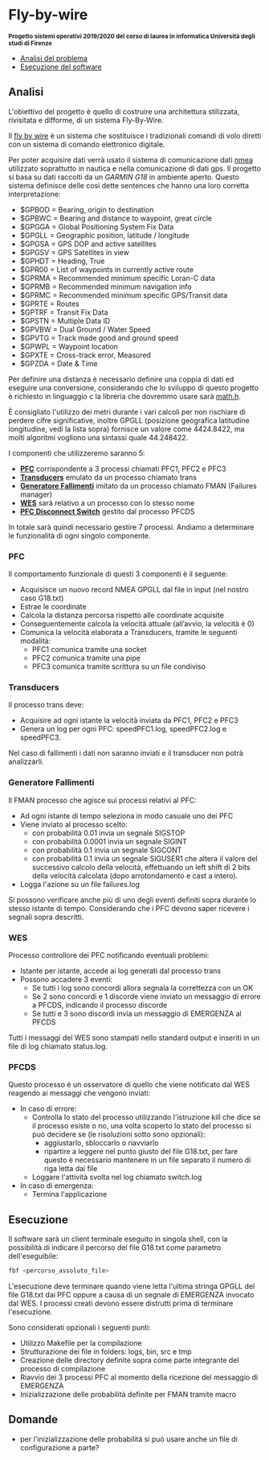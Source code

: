 # Fly-by-wire

<small> **Progetto sistemi operativi 2019/2020 del corso di laurea in informatica Università degli studi di Firenze** </small>

* [Analisi del problema](#analisi)
* [Esecuzione del software](#esecuzione)

## Analisi

L'obiettivo del progetto è quello di costruire una architettura stilizzata, rivisitata e difforme, di un sistema Fly-By-Wire.

Il [fly by wire](https://en.wikipedia.org/wiki/Fly-by-wire) è un sistema che sostituisce i tradizionali comandi di volo diretti con un sistema di comando elettronico digitale. 

Per poter acquisire dati verrà usato il sistema di comunicazione dati [nmea](http://aprs.gids.nl/nmea/) utilizzato soprattutto in nautica e nella comunicazione di dati gps. Il progetto si basa su dati raccolti da un *GARMIN G18* in ambiente aperto. Questo sistema definisce delle così dette sentences che hanno una loro corretta interpretazione:

-  $GPBOD = Bearing, origin to destination
-  $GPBWC = Bearing and distance to waypoint, great circle
-  $GPGGA = Global Positioning System Fix Data
-  $GPGLL = Geographic position, latitude / longitude
-  $GPGSA = GPS DOP and active satellites 
-  $GPGSV = GPS Satellites in view
-  $GPHDT = Heading, True
-  $GPR00 = List of waypoints in currently active route
-  $GPRMA = Recommended minimum specific Loran-C data
-  $GPRMB = Recommended minimum navigation info
-  $GPRMC = Recommended minimum specific GPS/Transit data
-  $GPRTE = Routes
-  $GPTRF = Transit Fix Data
-  $GPSTN = Multiple Data ID
-  $GPVBW = Dual Ground / Water Speed
-  $GPVTG = Track made good and ground speed
-  $GPWPL = Waypoint location
-  $GPXTE = Cross-track error, Measured
-  $GPZDA = Date & Time

Per definire una distanza è necessario definire una coppia di dati ed eseguire una conversione, considerando che lo sviluppo di questo progetto è richiesto in linguaggio c la libreria che dovremmo usare sarà [math.h](http://www.cplusplus.com/reference/cmath/).

È consigliato l'utilizzo dei metri durante i vari calcoli per non rischiare di perdere cifre significative, inoltre GPGLL (posizione geografica latitudine longitudine, vedi la lista sopra) fornisce un valore come 4424.8422, ma molti algoritmi vogliono una sintassi quale 44.248422. 

I componenti che utilizzeremo saranno 5:

- [**PFC**](#pfc) corrispondente a 3 processi chiamati PFC1, PFC2 e PFC3
- [**Transducers**](#transducers) emulato da un processo chiamato trans
- [**Generatore Fallimenti**](#generatore-fallimenti) imitato da un processo chiamato FMAN (Failures manager)
- [**WES**](#wes) sarà relativo a un processo con lo stesso nome
- [**PFC Disconnect Switch**](#PFCDS) gestito dal processo PFCDS

In totale sarà quindi necessario gestire 7 processi. Andiamo a determinare le funzionalità di ogni singolo componente.

### PFC

Il comportamento funzionale di questi 3 componenti è il seguente:

- Acquisisce un nuovo record NMEA GPGLL dal file in input (nel nostro caso G18.txt)
- Estrae le coordinate
- Calcola la distanza percorsa rispetto alle coordinate acquisite
- Conseguentemente calcola la velocità attuale (all’avvio, la velocità è 0)
- Comunica la velocità elaborata a Transducers, tramite le seguenti modalità:
    - PFC1 comunica tramite una socket
    - PFC2 comunica tramite una pipe
    - PFC3 comunica tramite scrittura su un file condiviso

### Transducers

Il processo trans deve:

- Acquisire ad ogni istante la velocità inviata da PFC1, PFC2 e PFC3
- Genera un log per ogni PFC: speedPFC1.log, speedPFC2.log  e speedPFC3.

Nel caso di fallimenti i dati non saranno inviati e il transducer non potrà analizzarli.

### Generatore Fallimenti

Il FMAN processo che agisce sui processi relativi al PFC:

- Ad ogni istante di tempo seleziona in modo casuale uno dei PFC
- Viene inviato al processo scelto:
    - con probabilità 0.01 invia un segnale SIGSTOP 
    - con probabilità 0.0001 invia un segnale SIGINT 
    - con probabilità 0.1 invia un segnale SIGCONT
    - con probabilità 0.1 invia un segnale SIGUSER1 che altera il valore del successivo calcolo della velocità, effettuando un left shift di 2 bits della velocità calcolata (dopo arrotondamento e cast a intero).
- Logga l'azione su un file failures.log

Si possono verificare anche più di uno degli eventi definiti sopra durante lo stesso istante di tempo. Considerando che i PFC devono saper ricevere i segnali sopra descritti.

### WES

Processo controllore dei PFC notificando eventuali problemi:

- Istante per istante, accede ai log generati dal processo trans
- Possono accadere 3 eventi:
    - Se tutti i log sono concordi allora segnala la correttezza con un OK
    - Se 2 sono concordi e 1 discorde viene inviato un messaggio di errore a PFCDS, indicando il processo discorde
    - Se tutti e 3 sono discordi invia un messaggio di EMERGENZA al PFCDS

Tutti i messaggi del WES sono stampati nello standard output e inseriti in un file di log chiamato status.log.

### PFCDS

Questo processo è un osservatore di quello che viene notificato dal WES reagendo ai messaggi che vengono inviati:

- In caso di errore:
    - Controlla lo stato del processo utilizzando l'istruzione kill che dice se il processo esiste o no, una volta scoperto lo stato del processo si può decidere se (le risoluzioni sotto sono opzionali): 
        - aggiustarlo, sbloccarlo o riavviarlo
        - ripartire a leggere nel punto giusto del file G18.txt, per fare questo è necessario mantenere in un file separato il numero di riga letta dai file
    - Loggare l'attività svolta nel log chiamato switch.log
- In caso di emergenza:
    - Termina l'applicazione

## Esecuzione

Il software sarà un client terminale eseguito in singola shell, con la possibilità di indicare il percorso del file G18.txt come parametro dell'eseguibile:

```Bash
fbf <percorso_assoluto_file>
```

L'esecuzione deve terminare quando viene letta l'ultima stringa GPGLL del file G18.txt dai PFC oppure a causa di un segnale di EMERGENZA invocato dal WES. I processi creati devono essere distrutti prima di terminare l'esecuzione.

Sono considerati opzionali i seguenti punti:

- Utilizzo Makefile per la compilazione
- Strutturazione dei file in folders: logs, bin, src e tmp
- Creazione delle directory definite sopra come parte integrante del processo di compilazione
- Riavvio dei 3 processi PFC al momento della ricezione del messaggio di EMERGENZA
- Inizializzazione delle probabilità definite per FMAN tramite macro

## Domande

- per l'inizializzazione delle probabilità si può usare anche un file di configurazione a parte?